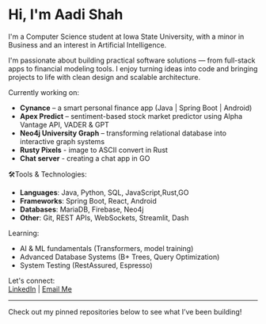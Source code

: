 #  Hi, I'm Aadi Shah

 I'm a Computer Science student at Iowa State University, with a minor in Business and an interest in Artificial Intelligence.

 I'm passionate about building practical software solutions — from full-stack apps to financial modeling tools. I enjoy turning ideas into code and bringing projects to life with clean design and scalable architecture.

 Currently working on:
-  **Cynance** – a smart personal finance app (Java | Spring Boot | Android)
-  **Apex Predict** – sentiment-based stock market predictor using Alpha Vantage API, VADER & GPT
-  **Neo4j University Graph** – transforming relational database into interactive graph systems
-  **Rusty Pixels** - image to ASCII convert in Rust
-  **Chat server** - creating a chat app in GO

🛠Tools & Technologies:
- **Languages**: Java, Python, SQL, JavaScript,Rust,GO  
- **Frameworks**: Spring Boot, React, Android  
- **Databases**: MariaDB, Firebase, Neo4j  
- **Other**: Git, REST APIs, WebSockets, Streamlit, Dash

Learning:
- AI & ML fundamentals (Transformers, model training)
- Advanced Database Systems (B+ Trees, Query Optimization)
- System Testing (RestAssured, Espresso)

 Let's connect:  
[LinkedIn](https://www.linkedin.com/in/aadi-shah-cs/) | [Email Me](mailto:aadishah1605@gmail.com)

---

Check out my pinned repositories below to see what I’ve been building!

